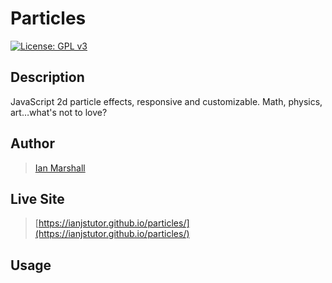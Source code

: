# Particles

[![License: GPL v3](https://img.shields.io/badge/License-GPLv3-blue.svg)](https://www.gnu.org/licenses/gpl-3.0)

## Description

JavaScript 2d particle effects, responsive and customizable. Math, physics, art&hellip;what's not to love?

## Author

> [Ian Marshall](https://ianjstutor.github.io/ian-marshall/)

## Live Site

> [https://ianjstutor.github.io/particles/](https://ianjstutor.github.io/particles/)

## Usage
